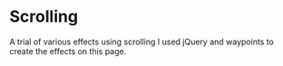 # Scrolling
A trial of various effects using scrolling
I used jQuery and waypoints to create the effects on this page.

